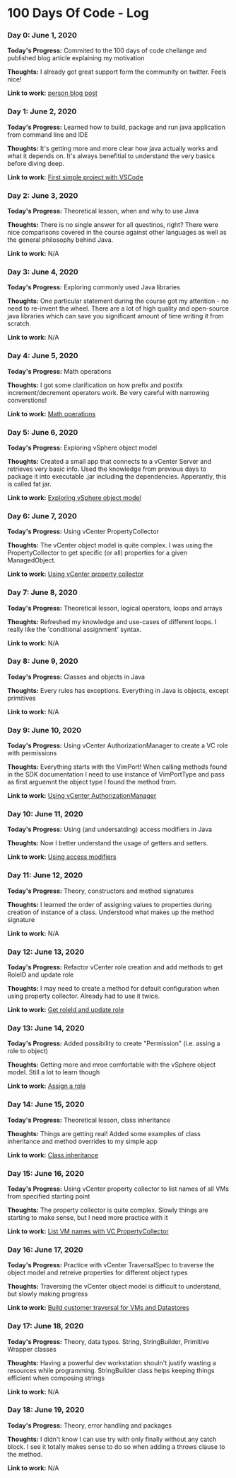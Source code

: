 # 100 Days Of Code - Log

### Day 0: June 1, 2020

**Today's Progress:** Commited to the 100 days of code chellange and published blog article explaining my motivation

**Thoughts:** I already got great support form the community on twitter. Feels nice!

**Link to work:** [person blog post](https://ivgivanov.info/posts/100-days-of-code/)


### Day 1: June 2, 2020

**Today's Progress:** Learned how to build, package and run java application from command line and IDE

**Thoughts:** It's getting more and more clear how java actually works and what it depends on. It's always benefitial to understand the very basics before diving deep. 

**Link to work:** [First simple project with VSCode](https://github.com/ivgivanov/learningJava/tree/master/1.%20build%20and%20run%20simple%20app)


### Day 2: June 3, 2020

**Today's Progress:** Theoretical lesson, when and why to use Java

**Thoughts:** There is no single answer for all questinos, right? There were nice comparisons covered in the course against other languages as well as the general philosophy behind Java.

**Link to work:** N/A


### Day 3: June 4, 2020

**Today's Progress:** Exploring commonly used Java libraries

**Thoughts:** One particular statement during the course got my attention - no need to re-invent the wheel. There are a lot of high quality and open-source java libraries which can save you significant amount of time writing it from scratch.

**Link to work:** N/A


### Day 4: June 5, 2020

**Today's Progress:** Math operations

**Thoughts:** I got some clarification on how prefix and postifx increment/decrement operators work. Be very careful with narrowing converstions!

**Link to work:** [Math operations](https://github.com/ivgivanov/learningJava/tree/master/2.%20math%20operations/math-operations/src)


### Day 5: June 6, 2020

**Today's Progress:** Exploring vSphere object model

**Thoughts:** Created a small app that connects to a vCenter Server and retrieves very basic info. Used the knowledge from previous days to package it into executable .jar including the dependencies. Apperantly, this is called fat jar.

**Link to work:** [Exploring vSphere object model](https://github.com/ivgivanov/learningJava/tree/master/3.%20Exploring%20vSphere%20SDK/tin)


### Day 6: June 7, 2020

**Today's Progress:** Using vCenter PropertyCollector

**Thoughts:** The vCenter object model is quite complex. I was using the PropertyCollector to get specific (or all) properties for a given ManagedObject.

**Link to work:** [Using vCenter property collector](https://github.com/ivgivanov/learningJava/commit/fa5677e12f6a6795985cd98f8e73eaf55582cef6)


### Day 7: June 8, 2020

**Today's Progress:** Theoretical lesson, logical operators, loops and arrays

**Thoughts:** Refreshed my knowledge and use-cases of different loops. I really like the 'conditional assignment' syntax.

**Link to work:** N/A


### Day 8: June 9, 2020

**Today's Progress:** Classes and objects in Java

**Thoughts:** Every rules has exceptions. Everything in Java is objects, except primitives

**Link to work:** N/A


### Day 9: June 10, 2020

**Today's Progress:** Using vCenter AuthorizationManager to create a VC role with permissions

**Thoughts:** Everything starts with the VimPort! When calling methods found in the SDK documentation I need to use instance of VimPortType and pass as first arguemnt the object type I found the method from.

**Link to work:** [Using vCenter AuthorizationManager](https://github.com/ivgivanov/learningJava/commit/51945222b594cf0bfdbeaf8c82432578c0f0df7d)


### Day 10: June 11, 2020

**Today's Progress:** Using (and undersatding) access modifiers in Java

**Thoughts:** Now I better understand the usage of getters and setters.

**Link to work:** [Using access modifiers](https://github.com/ivgivanov/learningJava/commit/aea1a0cf2d27f8bd632c708f0a4f7e6b9f211008)


### Day 11: June 12, 2020

**Today's Progress:** Theory, constructors and method signatures

**Thoughts:** I learned the order of assigning values to properties during creation of instance of a class. Understood what makes up the method signature

**Link to work:** N/A


### Day 12: June 13, 2020

**Today's Progress:** Refactor vCenter role creation and add methods to get RoleID and update role

**Thoughts:** I may need to create a method for default configuration when using property collector. Already had to use it twice.

**Link to work:** [Get roleId and update role](https://github.com/ivgivanov/learningJava/commit/ee394d5406c7c553d33fa3dde1f2931bffa92a11)


### Day 13: June 14, 2020

**Today's Progress:** Added possibility to create "Permission" (i.e. assing a role to object)

**Thoughts:** Getting more and mroe comfortable with the vSphere object model. Still a lot to learn though

**Link to work:** [Assign a role](https://github.com/ivgivanov/learningJava/commit/d5d55e284a232ad57357fa5a6179cf96d437ea70)


### Day 14: June 15, 2020

**Today's Progress:** Theoretical lesson, class inheritance

**Thoughts:** Things are getting real! Added some examples of class inheritance and method overrides to my simple app

**Link to work:** [Class inheritance](https://github.com/ivgivanov/learningJava/commit/0dabb7658fc722f2e9d1108b287c665485354a23)


### Day 15: June 16, 2020

**Today's Progress:** Using vCenter property collector to list names of all VMs from specified starting point

**Thoughts:** The property collector is quite complex. Slowly things are starting to make sense, but I need more practice with it

**Link to work:** [List VM names with VC PropertyCollector](https://github.com/ivgivanov/learningJava/commit/3ba2adaf1daa5d09da5fd153d4a22d7dc65e381e)


### Day 16: June 17, 2020

**Today's Progress:** Practice with vCenter TraversalSpec to traverse the object model and retreive properties for different object types

**Thoughts:** Traversing the vCenter object model is difficult to understand, but slowly making progress

**Link to work:** [Build customer traversal for VMs and Datastores](https://github.com/ivgivanov/learningJava/commit/b47eed16b8ff7e5c788bd05571087387142f298b)


### Day 17: June 18, 2020

**Today's Progress:** Theory, data types. String, StringBuilder, Primitive Wrapper classes

**Thoughts:** Having a powerful dev workstation shouln't justify wasting a resources while programming. StringBuilder class helps keeping things efficient when composing strings

**Link to work:** N/A


### Day 18: June 19, 2020

**Today's Progress:** Theory, error handling and packages

**Thoughts:** I didn't know I can use try with only finally without any catch block. I see it totally makes sense to do so when adding a throws clause to the method.

**Link to work:** N/A
